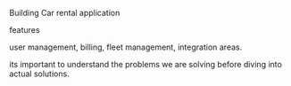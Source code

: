

Building Car rental application

features

user management, billing, fleet management, integration areas. 

its important to understand the problems we are solving before diving into actual solutions. 
